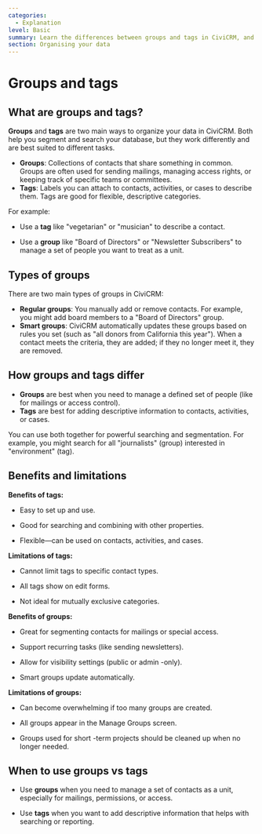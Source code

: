 ```yaml
---
categories:
  - Explanation
level: Basic
summary: Learn the differences between groups and tags in CiviCRM, and how to use them to organize your contacts and activities.
section: Organising your data
---
```


# Groups and tags

## What are groups and tags?

**Groups** and **tags** are two main ways to organize your data in CiviCRM. Both help you segment and search your database, but they work differently and are best suited to different tasks.

- **Groups**: Collections of contacts that share something in common. Groups are often used for sending mailings, managing access rights, or keeping track of specific teams or committees.
- **Tags**: Labels you can attach to contacts, activities, or cases to describe them. Tags are good for flexible, descriptive categories.

For example:

- Use a **tag** like "vegetarian" or "musician" to describe a contact.

- Use a **group** like "Board of Directors" or "Newsletter Subscribers" to manage a set of people you want to treat as a unit.

## Types of groups

There are two main types of groups in CiviCRM:

- **Regular groups**: You manually add or remove contacts. For example, you might add board members to a "Board of Directors" group.
- **Smart groups**: CiviCRM automatically updates these groups based on rules you set (such as "all donors from California this year"). When a contact meets the criteria, they are added; if they no longer meet it, they are removed.

## How groups and tags differ

- **Groups** are best when you need to manage a defined set of people (like for mailings or access control).
- **Tags** are best for adding descriptive information to contacts, activities, or cases.

You can use both together for powerful searching and segmentation. For example, you might search for all "journalists" (group) interested in "environment" (tag).

## Benefits and limitations

**Benefits of tags:**

- Easy to set up and use.

- Good for searching and combining with other properties.

- Flexible—can be used on contacts, activities, and cases.

**Limitations of tags:**

- Cannot limit tags to specific contact types.

- All tags show on edit forms.

- Not ideal for mutually exclusive categories.

**Benefits of groups:**

- Great for segmenting contacts for mailings or special access.

- Support recurring tasks (like sending newsletters).

- Allow for visibility settings (public or admin
-only).

- Smart groups update automatically.

**Limitations of groups:**

- Can become overwhelming if too many groups are created.

- All groups appear in the Manage Groups screen.

- Groups used for short
-term projects should be cleaned up when no longer needed.

## When to use groups vs tags

- Use **groups** when you need to manage a set of contacts as a unit, especially for mailings, permissions, or access.

- Use **tags** when you want to add descriptive information that helps with searching or reporting.

<!--
Source: https://docs.civicrm.org/user/en/latest/organising
-your-data/groups-and-tags/ -->

<!--
This page is best categorized as an Explanation, as it focuses on the concepts, differences, and use cases for groups and tags, helping users understand "why" and "when" to use each. The level is Basic, as it is aimed at non
-experts learning foundational concepts. For practical "how-to" instructions (e.g., creating or managing groups/tags), these should be split into separate Guide or Tutorial pages. -->
